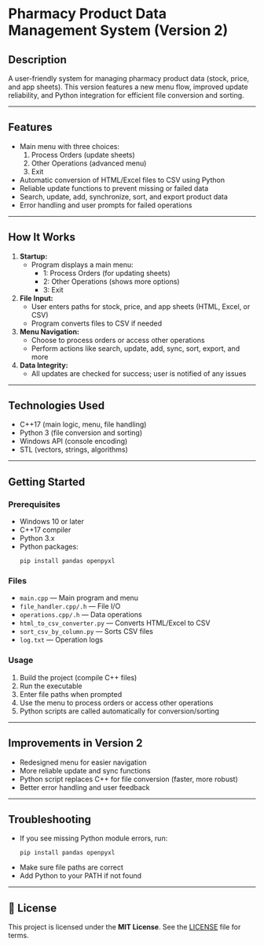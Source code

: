 # Pharmacy Product Data Management System (Version 2)

## Description

A user-friendly system for managing pharmacy product data (stock, price, and app sheets). This version features a new menu flow, improved update reliability, and Python integration for efficient file conversion and sorting.

---

## Features

- Main menu with three choices:
  1. Process Orders (update sheets)
  2. Other Operations (advanced menu)
  3. Exit
- Automatic conversion of HTML/Excel files to CSV using Python
- Reliable update functions to prevent missing or failed data
- Search, update, add, synchronize, sort, and export product data
- Error handling and user prompts for failed operations

---

## How It Works

1. **Startup:**
   - Program displays a main menu:
     - 1: Process Orders (for updating sheets)
     - 2: Other Operations (shows more options)
     - 3: Exit
2. **File Input:**
   - User enters paths for stock, price, and app sheets (HTML, Excel, or CSV)
   - Program converts files to CSV if needed
3. **Menu Navigation:**
   - Choose to process orders or access other operations
   - Perform actions like search, update, add, sync, sort, export, and more
4. **Data Integrity:**
   - All updates are checked for success; user is notified of any issues

---

## Technologies Used

- C++17 (main logic, menu, file handling)
- Python 3 (file conversion and sorting)
- Windows API (console encoding)
- STL (vectors, strings, algorithms)

---

## Getting Started

### Prerequisites
- Windows 10 or later
- C++17 compiler
- Python 3.x
- Python packages:
  ```
  pip install pandas openpyxl
  ```

### Files
- `main.cpp` — Main program and menu
- `file_handler.cpp/.h` — File I/O
- `operations.cpp/.h` — Data operations
- `html_to_csv_converter.py` — Converts HTML/Excel to CSV
- `sort_csv_by_column.py` — Sorts CSV files
- `log.txt` — Operation logs

### Usage
1. Build the project (compile C++ files)
2. Run the executable
3. Enter file paths when prompted
4. Use the menu to process orders or access other operations
5. Python scripts are called automatically for conversion/sorting

---

## Improvements in Version 2
- Redesigned menu for easier navigation
- More reliable update and sync functions
- Python script replaces C++ for file conversion (faster, more robust)
- Better error handling and user feedback

---

## Troubleshooting
- If you see missing Python module errors, run:
  ```
  pip install pandas openpyxl
  ```
- Make sure file paths are correct
- Add Python to your PATH if not found

---

## 📄 License

This project is licensed under the **MIT License**. See the [LICENSE](LICENSE) file for terms.
